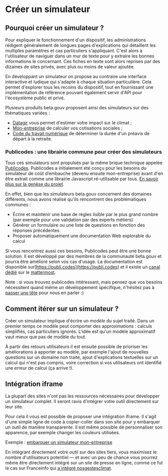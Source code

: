 # Créer un simulateur

## Pourquoi créer un simulateur ?

Pour expliquer le fonctionnement d'un dispositif, les administrations rédigent généralement de longues pages d'explications qui détaillent les multiples paramètres et cas particuliers s'appliquant. C'est alors à l'utilisateur de naviguer dans un mur de texte pour y extraire les bonnes informations le concernant. Ces fiches en texte sont alors reprises par des dizaines de sites privés, avec plus ou moins de valeur ajoutée.

En développant un simulateur on propose au contraire une interface interactive et ludique qui s'adapte à chaque situation particulière. Cela permet d'explorer tous les recoins du dispositif, tout en fournissant une implémentation de référence pouvant également servir d'API pour l'écosystème public et privé.

Plusieurs produits beta.gouv proposent ainsi des simulateurs sur des thématiques variées :

* [Datagir](https://datagir.ademe.fr/) vous permet d'estimer votre impact sur le climat ;
* [Mon-entreprise](https://mon-entreprise.fr/) de calculer vos cotisations sociales ;
* [Code du travail numérique](https://code.travail.gouv.fr/) de déterminer la durée d'un préavis de départ à la retraite.

### Publicodes : une librairie commune pour créer des simulateurs

Tous ces simulateurs sont propulsés par la même brique technique appelée [Publicodes](https://publi.codes/). Publicodes a initialement été conçu pour les besoins du simulateur de coût d’embauche (devenu ensuite mon-entreprise) avant d'en être extrait comme une librairie Javascript ré-utilisable par tous. [En savoir plus sur la genèse du projet](https://hackmd.io/@laem/genese-publicodes).

En effet, bien que les simulateurs beta.gouv concernent des domaines différents, nous avons réalisé qu'ils rencontrent des problématiques communes :

* Écrire et maintenir une base de règles lisible par le plus grand nombre (par exemple pour une validation par des experts métiers)
* Générer un formulaire ou une liste de questions en fonction des réponses précédentes
* Proposer automatiquement une documentation Web explorable du calcul

Si vous rencontrez aussi ces besoins, Publicodes peut être une bonne solution. Il est développé par des membres de la communauté beta.gouv et pourra être amélioré selon vos cas d'usage. La documentation est disponible sur[https://publi.codes](https://publi.codes) et il existe un [canal dédié](https://mattermost.incubateur.net/betagouv/channels/domaine-dev-publicodes) sur le [mattermost](../../travailler-a-beta-gouv/jutilise-les-outils-de-la-communaute/mattermost/).

Note : si vous trouvez publicodes intéressant, mais pensez que vos besoins nécessitent quand même un développement spécifique, n'hésitez pas à [passer une tête](https://mattermost.incubateur.net/betagouv/channels/domaine-dev-publicodes) pour nous en parler :)

## **Comment itérer sur un simulateur ?**

Créer un simulateur implique d'écrire un _modèle_ du sujet traité. Dans un premier temps ce modèle peut comporter des approximations : calculs simplifiés, cas particuliers ignorés. L'idée est qu'un modèle approximatif vaut mieux que pas de modèle du tout.

À partir des retours utilisateurs il est ensuite possible de prioriser les améliorations à apporter au modèle, par exemple l'ajout de nouvelles questions sur un domaine non traité, ajout d'explications textuelles sur un calcul qui n'est pas compris, voire correction si vos utilisateurs ont identifié une erreur de calcul (ça arrive !).

## **Intégration iframe**

La plupart des sites n'ont pas les ressources nécessaires pour développer un simulateur complet. Il seront ravis d’intégrer votre outil directement sur leur site.

Pour cela il vous est possible de proposer une intégration iframe. Il s'agit d'une simple ligne de code à copier-coller dans son site pour y embarquer un outil de manière transparente. Il est même possible de personnaliser son apparence, par exemple changer les couleurs utilisées.

Exemple : [embarquer un simulateur mon-entreprise](https://mon-entreprise.urssaf.fr/int%C3%A9gration/iframe?module=salari%C3%A9)

En intégrant directement votre outil sur des sites tiers, vous maximisez le nombre d'utilisateurs potentiel — et avec un peu de chance vous pourrez même être directement intégré sur un site de presse en ligne, comme ce fut le cas sur Franceinfo qui [a intégré nosgestesclimat](https://www.francetvinfo.fr/meteo/climat/lutte-contre-le-rechauffement-climatique-comment-calculer-et-reduire-son-empreinte-carbone\_4301617.html).
